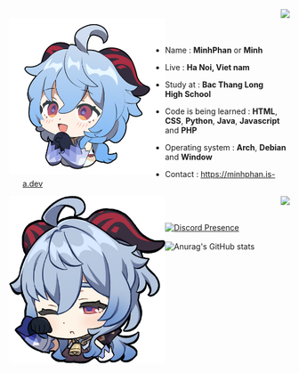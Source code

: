 #
<br> 
<div>
 <img src="https://i.pinimg.com/564x/17/92/6c/17926cfa9cf9fe2c0570a8c53ccf4a8c.jpg" height="200" align="right"><br>
 <img src="genshin-ganyu-beg-512x512.png" width="280" align="left" > <br>
</div>
<br>
 
- Name : **MinhPhan** or **Minh**

 - Live : **Ha Noi, Viet nam**

- Study at : **Bac Thang Long High School**

 - Code is being learned : **HTML**, **CSS**, **Python**,  **Java**, **Javascript** and **PHP**

 - Operating system : **Arch**, **Debian** and **Window**
   
 - Contact : https://minhphan.is-a.dev

<img src="genshin-ganyu-tired.png" width="280" align="left"> 
<img src="https://i.pinimg.com/564x/5e/72/19/5e721904d122efbd911c2bbb0325a272.jpg" height="500"align="right"/>

 <br> <br>

[![Discord Presence](https://lanyard.cnrad.dev/api/926098921338593320)](https://discord.com/users/926098921338593320) <br> <br> ![Anurag's GitHub stats](https://github-readme-stats.vercel.app/api?username=MinhPhan1203&show_icons=true&theme=tokyonight)

